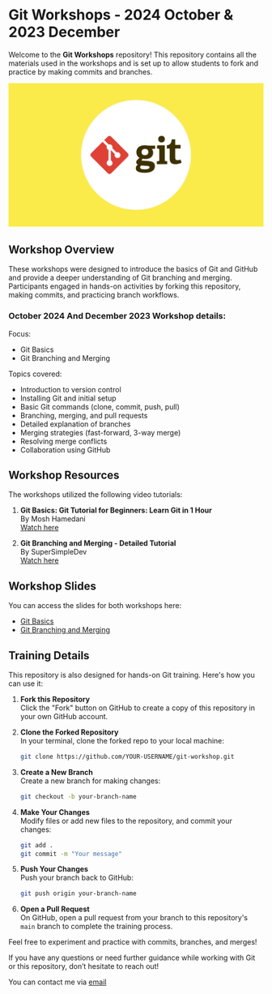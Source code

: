 # Git Workshops - 2024 October & 2023 December

Welcome to the **Git Workshops** repository! This repository contains all the materials used in the workshops and is set up to allow students to fork and practice by making commits and branches.

![alt text](git.png)

## Workshop Overview

These workshops were designed to introduce the basics of Git and GitHub and provide a deeper understanding of Git branching and merging. Participants engaged in hands-on activities by forking this repository, making commits, and practicing branch workflows.

### October 2024 And December 2023 Workshop details:

   Focus: 
   - Git Basics
   - Git Branching and Merging  

   Topics covered:
   - Introduction to version control
   - Installing Git and initial setup
   - Basic Git commands (clone, commit, push, pull)
   - Branching, merging, and pull requests
   - Detailed explanation of branches
   - Merging strategies (fast-forward, 3-way merge)
   - Resolving merge conflicts
   - Collaboration using GitHub

## Workshop Resources

The workshops utilized the following video tutorials:

1. **Git Basics: Git Tutorial for Beginners: Learn Git in 1 Hour**  
   By Mosh Hamedani  
   [Watch here](https://www.youtube.com/watch?v=8JJ101D3knE&ab_channel=ProgrammingwithMosh)

2. **Git Branching and Merging - Detailed Tutorial**  
   By SuperSimpleDev  
   [Watch here](https://www.youtube.com/watch?v=Q1kHG842HoI&ab_channel=SuperSimpleDev)

## Workshop Slides

You can access the slides for both workshops here:
- [Git Basics](doc/basics.pdf)
- [Git Branching and Merging](doc/branching_and_merging.pdf)

## Training Details

This repository is also designed for hands-on Git training. Here's how you can use it:

1. **Fork this Repository**  
   Click the "Fork" button on GitHub to create a copy of this repository in your own GitHub account.

2. **Clone the Forked Repository**  
   In your terminal, clone the forked repo to your local machine:
   ```bash
   git clone https://github.com/YOUR-USERNAME/git-workshop.git
   ```

3. **Create a New Branch**  
   Create a new branch for making changes:
   ```bash
   git checkout -b your-branch-name
   ```

4. **Make Your Changes**  
   Modify files or add new files to the repository, and commit your changes:
   ```bash
   git add .
   git commit -m "Your message"
   ```

5. **Push Your Changes**  
   Push your branch back to GitHub:
   ```bash
   git push origin your-branch-name
   ```

6. **Open a Pull Request**  
   On GitHub, open a pull request from your branch to this repository's `main` branch to complete the training process.

Feel free to experiment and practice with commits, branches, and merges!

If you have any questions or need further guidance while working with Git or this repository, don’t hesitate to reach out!

You can contact me via [email](mailto:a.noghabi2002@gmail.com)